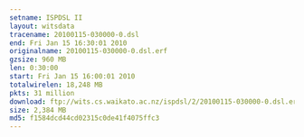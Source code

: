 ```yaml
---
setname: ISPDSL II
layout: witsdata
tracename: 20100115-030000-0.dsl
end: Fri Jan 15 16:30:01 2010
originalname: 20100115-030000-0.dsl.erf
gzsize: 960 MB
len: 0:30:00
start: Fri Jan 15 16:00:01 2010
totalwirelen: 18,248 MB
pkts: 31 million
download: ftp://wits.cs.waikato.ac.nz/ispdsl/2/20100115-030000-0.dsl.erf.gz
size: 2,384 MB
md5: f1584dcd44cd02315c0de41f4075ffc3
---
```


